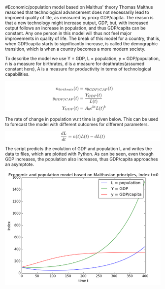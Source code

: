 #Economic/population model based on Malthus' theory
Thomas Malthus reasoned that technological advancement does not necessarily lead to improved quality of life, as measured by proxy GDP/capita.
The reason is that a new technology might increase output, GDP, but, with increased output follows an increase in population, and thus GDP/capita can be constant.
Any one person in this model will thus not feel major improvements in quality of life. The break of this model for a country, that is, when GDP/capita starts to significantly increase,
is called the demographic transition, which is when a country becomes a more modern society.

To describe the model we use Y = GDP, L = population, y = GDP/population, n is a measure for birthrates, d is a measure for deathrates(assumed constant here),
A is a measure for productivity in terms of technological capabilities.

![n](https://github.com/mintDan/Cppcode/blob/master/figs/n.png)

The rate of change in population w.r.t time is given below. This can be used to forecast the model with different outcomes for different parameters.

![L](https://github.com/mintDan/Cppcode/blob/master/figs/L.png)

The script predicts the evolution of GDP and population L and writes the data to files, which are plotted with Python.
As can be seen, even though GDP increases, the population also increases, thus GDP/capita approaches an asymptote.

![Malthus](https://github.com/mintDan/Cppcode/blob/master/figs/Malthus.png)
 



